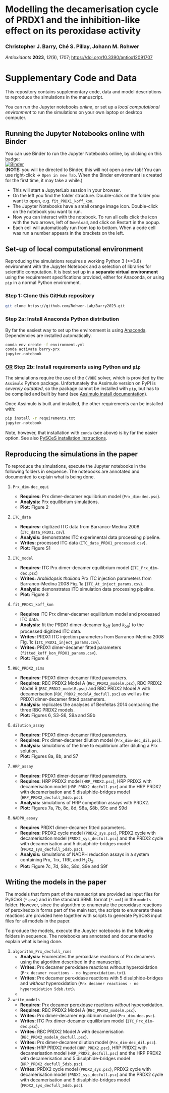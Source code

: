 # Modelling the decamerisation cycle of PRDX1 and the inhibition-like effect on its peroxidase activity

### Christopher J. Barry, Ché S. Pillay, Johann M. Rohwer

_Antioxidants_ __2023__, _12_(9), 1707; https://doi.org/10.3390/antiox12091707

# Supplementary Code and Data

This repository contains supplementary code, data and model descriptions to
reproduce the simulations in the manuscript.

You can run the Jupyter notebooks *online*, or set up a *local computational environment* to 
run the simulations on your own laptop or desktop computer.

## Running the Jupyter Notebooks online with Binder

You can use Binder to run the Jupyter Notebooks online, by clicking on this badge:  
[![Binder](https://mybinder.org/badge_logo.svg)](https://mybinder.org/v2/gh/Rohwer-Lab/Barry2023.git/HEAD)  
(**NOTE:** you will be directed to Binder, this will not open a new tab! You can use right-click -> `Open in new Tab`.
When the Binder environment is created for the first time, it may take a while.)
  
- This will start a JupyterLab session in your browser.
- On the left you find the folder structure. Double-click on the folder you want to open, e.g. `fit_PRDX1_koff_kon`. 
- The Jupyter Notebooks have a small orange image icon. Double-click on the notebook you want to run.
- Now you can interact with the notebook. To run all cells click the icon with the two arrows, left of `Download`, 
  and click on Restart in the popup.
- Each cell will automatically run from top to bottom. When a code cell was run a number appears in the brackets on the left.


## Set-up of local computational environment

Reproducing the simulations requires a working Python 3 (>=3.8) environment 
with the Jupyter Notebook and a selection of libraries for scientific computation.
It is best set up in a **separate virtual environment** using the requirement
specifications provided, either for Anaconda, or using `pip` in a normal Python environment.

### Step 1: Clone this GitHub repository

```bash
git clone https://github.com/Rohwer-Lab/Barry2023.git
```

### Step 2a: Install Anaconda Python distribution

By far the easiest way to set up the environment is using
[Anaconda](https://www.anaconda.com/download). Dependencies are installed automatically.
```bash
conda env create -f environment.yml
conda activate barry-prx
jupyter-notebook
```

### <u>OR</u> Step 2b: Install requirements using Python and `pip`

The simulations require the use of the `CVODE` solver, which is provided by the `Assimulo` Python package. 
Unfortunately the Assimulo version on PyPI is *severely outdated*, so the package cannot be installed 
with `pip`, but has to be compiled and built by hand 
(see [Assimulo install documentation](https://jmodelica.org/assimulo/installation.html)).

Once Assimulo is built and installed, the other requirements can be installed with:
```bash
pip install -r requirements.txt
jupyter-notebook
```

Note, however, that installation with `conda` (see above) is by far the easier option. See also 
[PySCeS installation instructions](https://pyscesdocs.readthedocs.io/en/latest/userguide_doc.html#installing-and-configuring).

## Reproducing the simulations in the paper

To reproduce the simulations, execute the Jupyter notebooks in the following 
folders in sequence. The notebooks are annotated and documented to explain
what is being done.
1. `Prx_dim-dec_equi`
    - **Requires:** Prx dimer-decamer equilibrium model (`Prx_dim-dec.psc`).
    - **Analysis:** Prx equilibrium simulations.
    - **Plot:**  Figure 2


2. `ITC_data`
    - **Requires:** digitized ITC data from Barranco-Medina 2008 (`ITC_data_PRDX1.csv`).
    - **Analysis:** demonstrates ITC experimental data processing pipeline.
    - **Writes:** processed ITC data (`ITC_data_PRDX1_processed.csv`).
    - **Plot:** Figure S1


3. `ITC_model`
    - **Requires:** ITC Prx dimer-decamer equilibrium model (`ITC_Prx_dim-dec.psc`)
    - **Writes:** _Arabidopsis thaliana_ Prx ITC injection parameters from Barranco-Medina 2008 Fig. 1a (`ITC_At_inject_params.csv`).
    - **Analysis:** demonstrates ITC simulation data processing pipeline.
    - **Plot:** Figure 3


4. `fit_PRDX1_koff_kon`
    - **Requires** ITC Prx dimer-decamer equilibrium model and processed ITC data.
    - **Analysis:** fit the PRDX1 dimer-decamer _k_<sub>off</sub> (and _k_<sub>on</sub>) to the processed digitized ITC data.
    - **Writes:** PRDX1 ITC injection parameters from Barranco-Medina 2008 Fig. 1c (`ITC_PRDX1_inject_params.csv`).
    - **Writes:** PRDX1 dimer-decamer fitted parameters (`fitted_koff_kon_PRDX1_params.csv`).
    - **Plot:** Figure 4


5. `RBC_PRDX2_sims`
    - **Requires:** PRDX1 dimer-decamer fitted parameters.
    - **Requires:** RBC PRDX2 Model A (`RBC_PRDX2_modelA.psc`), RBC PRDX2 Model B (`RBC_PRDX2_modelB.psc`) and RBC PRDX2 Model A with decamerisation (`RBC_PRDX2_modelA_decfull.psc`) as well as the PRDX1 dimer-decamer fitted parameters.
    - **Analysis:** replicates the analyses of Benfeitas 2014 comparing the three RBC PRDX2 models.
    - **Plot:** Figures 6, S3-S6, S9a and S9b


6. `dilution_assay`
    - **Requires:** PRDX1 dimer-decamer fitted parameters.
    - **Requires:** Prx dimer-decamer dilution model (`Prx_dim-dec_dil.psc`).
    - **Analysis:** simulations of the time to equilibrium after diluting a Prx solution.
    - **Plot:** Figures 8a, 8b, and S7


7. `HRP_assay`
    - **Requires:** PRDX1 dimer-decamer fitted parameters.
    - **Requires:** HRP PRDX2 model (`HRP_PRDX2.psc`), HRP PRDX2 with decamerisation model (`HRP_PRDX2_decfull.psc`) and the HRP PRDX2 with decamerisation and 5 disulphide-bridges model (`HRP_PRDX2_decfull_5dsb.psc`).
    - **Analysis:** simulations of HRP competition assays with PRDX2.
    - **Plot:** Figures 7a, 7b, 8c, 8d, S8a, S8b, S9c and S9d


8. `NADPH_assay`
    - **Requires** PRDX1 dimer-decamer fitted parameters.
    - **Requires:** PRDX2 cycle model (`PRDX2_sys.psc`), PRDX2 cycle with decamerisation model (`PRDX2_sys_decfull.psc`) and the PRDX2 cycle with decamerisation and 5 disulphide-bridges model (`PRDX2_sys_decfull_5dsb.psc`).
    - **Analysis:** simulations of  NADPH reduction assays in a system containing Prx, Trx, TRR, and H<sub>2</sub>O<sub>2</sub>.
    - **Plot:** Figure 7c, 7d, S8c, S8d, S9e and S9f

## Writing the models in the paper

The models that form part of the manuscript are provided as input files for PySCeS (`*.psc`) and in the standard 
SBML format (`*.xml`) in the `models` folder. However, since 
the algorithm to enumerate the peroxidase reactions of peroxiredoxin forms part of the main text,
the scripts to enumerate these reactions are provided here together with scripts to generate PySCeS input files 
for all models in the paper.

To produce the models, execute the Jupyter notebooks in the following 
folders in sequence. The notebooks are annotated and documented to explain
what is being done. 

1. `algorithm_Prx_decfull_rxns`
    - **Analysis:** Enumerates the peroxidase reactions of Prx decamers using the algorithm described in the manuscript.
    - **Writes:** Prx decamer peroxidase reactions _without_ hyperoxidation (`Prx decamer reactions - no hyperoxidation.txt`).
    - **Writes:** Prx decamer peroxidase reactions with 5 disulphide-bridges and _without_ hyperoxidation (`Prx decamer reactions - no hyperoxidation 5dsb.txt`).
    - 
2. `write_models`
    - **Requires:** Prx decamer peroxidase reactions _without_ hyperoxidation.
    - **Requires:** RBC PRDX2 Model A (`RBC_PRDX2_modelA.psc`).
    - **Writes:** Prx dimer-decamer equilibrium model (`Prx_dim-dec.psc`).
    - **Writes:** ITC Prx dimer-decamer equilibrium model (`ITC_Prx_dim-dec.psc`).
    - **Writes:** RBC PRDX2 Model A with decamerisation (`RBC_PRDX2_modelA_decfull.psc`).
    - **Writes:** Prx dimer-decamer dilution model (`Prx_dim-dec_dil.psc`).
    - **Writes:** HRP PRDX2 model (`HRP_PRDX2.psc`), HRP PRDX2 with decamerisation model (`HRP_PRDX2_decfull.psc`) and the HRP PRDX2 with decamerisation and 5 disulphide-bridges model (`HRP_PRDX2_decfull_5dsb.psc`).
    - **Writes:** PRDX2 cycle model (`PRDX2_sys.psc`), PRDX2 cycle with decamerisation model (`PRDX2_sys_decfull.psc`) and the PRDX2 cycle with decamerisation and 5 disulphide-bridges model (`PRDX2_sys_decfull_5dsb.psc`).


